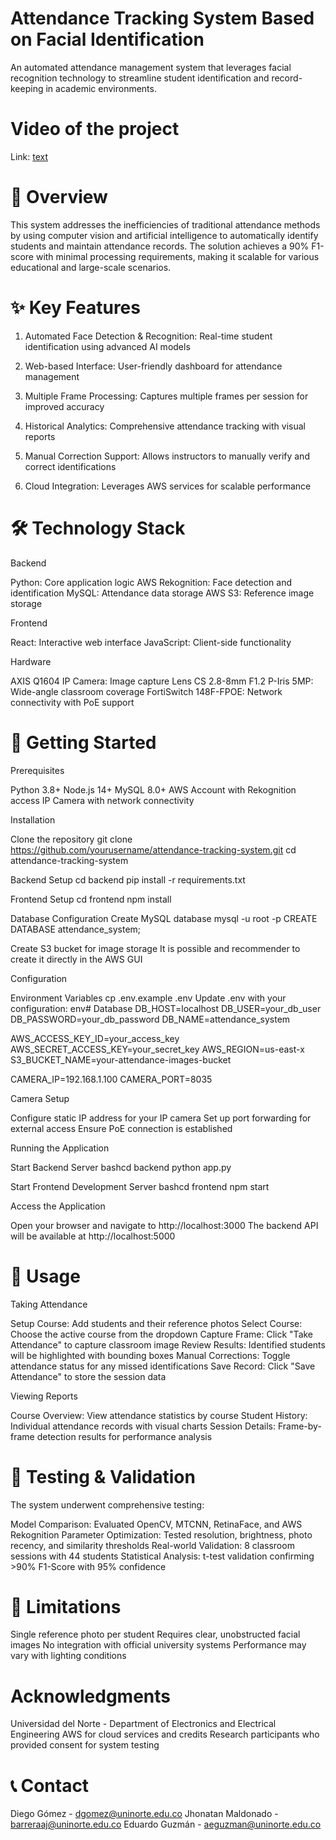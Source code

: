 # Attendance Tracking System Based on Facial Identification

An automated attendance management system that leverages facial recognition technology to streamline student identification and record-keeping in academic environments.

# Video of the project

Link: [text](https://www.youtube.com/watch?v=Iy_daGBITbk)

# 🎯 Overview

This system addresses the inefficiencies of traditional attendance methods by using computer vision and artificial intelligence to automatically identify students and maintain attendance records. The solution achieves a 90% F1-score with minimal processing requirements, making it scalable for various educational and large-scale scenarios.

# ✨ Key Features

1. Automated Face Detection & Recognition: Real-time student identification using advanced AI models

2. Web-based Interface: User-friendly dashboard for attendance management

3. Multiple Frame Processing: Captures multiple frames per session for improved accuracy

4. Historical Analytics: Comprehensive attendance tracking with visual reports

5. Manual Correction Support: Allows instructors to manually verify and correct identifications

6. Cloud Integration: Leverages AWS services for scalable performance

# 🛠️ Technology Stack

Backend

Python: Core application logic
AWS Rekognition: Face detection and identification
MySQL: Attendance data storage
AWS S3: Reference image storage

Frontend

React: Interactive web interface
JavaScript: Client-side functionality

Hardware

AXIS Q1604 IP Camera: Image capture
Lens CS 2.8-8mm F1.2 P-Iris 5MP: Wide-angle classroom coverage
FortiSwitch 148F-FPOE: Network connectivity with PoE support

# 🚀 Getting Started
Prerequisites

Python 3.8+
Node.js 14+
MySQL 8.0+
AWS Account with Rekognition access
IP Camera with network connectivity

Installation

Clone the repository
git clone https://github.com/yourusername/attendance-tracking-system.git
cd attendance-tracking-system

Backend Setup
cd backend
pip install -r requirements.txt

Frontend Setup
cd frontend
npm install

Database Configuration
Create MySQL database
mysql -u root -p
CREATE DATABASE attendance_system;


Create S3 bucket for image storage
It is possible and recommender to create it directly in the AWS GUI

Configuration

Environment Variables
cp .env.example .env
Update .env with your configuration:
env# Database
DB_HOST=localhost
DB_USER=your_db_user
DB_PASSWORD=your_db_password
DB_NAME=attendance_system

AWS_ACCESS_KEY_ID=your_access_key
AWS_SECRET_ACCESS_KEY=your_secret_key
AWS_REGION=us-east-x
S3_BUCKET_NAME=your-attendance-images-bucket

CAMERA_IP=192.168.1.100
CAMERA_PORT=8035

Camera Setup

Configure static IP address for your IP camera
Set up port forwarding for external access
Ensure PoE connection is established



Running the Application

Start Backend Server
bashcd backend
python app.py

Start Frontend Development Server
bashcd frontend
npm start

Access the Application

Open your browser and navigate to http://localhost:3000
The backend API will be available at http://localhost:5000

# 📖 Usage

Taking Attendance

Setup Course: Add students and their reference photos
Select Course: Choose the active course from the dropdown
Capture Frame: Click "Take Attendance" to capture classroom image
Review Results: Identified students will be highlighted with bounding boxes
Manual Corrections: Toggle attendance status for any missed identifications
Save Record: Click "Save Attendance" to store the session data

Viewing Reports

Course Overview: View attendance statistics by course
Student History: Individual attendance records with visual charts
Session Details: Frame-by-frame detection results for performance analysis

# 🧪 Testing & Validation

The system underwent comprehensive testing:

Model Comparison: Evaluated OpenCV, MTCNN, RetinaFace, and AWS Rekognition
Parameter Optimization: Tested resolution, brightness, photo recency, and similarity thresholds
Real-world Validation: 8 classroom sessions with 44 students
Statistical Analysis: t-test validation confirming >90% F1-Score with 95% confidence

# 🚧 Limitations

Single reference photo per student
Requires clear, unobstructed facial images
No integration with official university systems
Performance may vary with lighting conditions

# Acknowledgments

Universidad del Norte - Department of Electronics and Electrical Engineering
AWS for cloud services and credits
Research participants who provided consent for system testing

# 📞 Contact

Diego Gómez - dgomez@uninorte.edu.co
Jhonatan Maldonado - barreraaj@uninorte.edu.co
Eduardo Guzmán - aeguzman@uninorte.edu.co